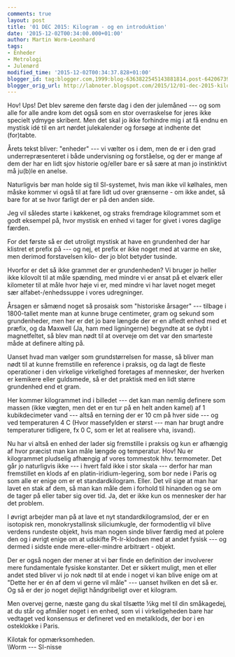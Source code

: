 ```yaml
---
comments: true
layout: post
title: '01 DEC 2015: Kilogram - og en introduktion'
date: '2015-12-02T00:34:00.000+01:00'
author: Martin Worm-Leonhard
tags:
- Enheder
- Metrologi
- Julenørd
modified_time: '2015-12-02T00:34:37.828+01:00'
blogger_id: tag:blogger.com,1999:blog-6363822545143881814.post-6420673972969365843
blogger_orig_url: http://labnoter.blogspot.com/2015/12/01-dec-2015-kilogram-og-en-introduktion.html
---
```


Hov! Ups! Det blev søreme den første dag i den der julemåned --- og som
alle for alle andre kom det også som en stor overraskelse for jeres ikke
specielt ydmyge skribent. Men det skal jo ikke forhindre mig i at få
endnu en mystisk idé til en art nørdet julekalender og forsøge at
indhente det (for)tabte.

Årets tekst bliver: "enheder" --- vi vælter os i dem, men de er i den grad
underrepræsenteret i både undervisning og forståelse, og der er mange af
dem der har en lidt sjov historie og/eller bare er så sære at man jo
instinktivt må ju(b)le en anelse.

Naturligvis bør man holde sig til SI-systemet, hvis man ikke vil
kølhales, men måske kommer vi også til at fare lidt ud over grænserne -
om ikke andet, så bare for at se hvor farligt der er på den anden side.

Jeg vil således starte i køkkenet, og straks fremdrage kilogrammet som
et godt eksempel på, hvor mystisk en enhed vi tager for givet i vores
daglige færden.

For det første så er det utroligt mystisk at have en grundenhed der har
klistret et prefix på --- og nej, et prefix er ikke noget med at varme en
ske, men derimod forstavelsen kilo- der jo blot betyder tusinde. 

Hvorfor
er det så ikke grammet der er grundenheden? Vi bruger jo heller ikke
kilovolt til at måle spænding, med mindre vi er ansat på et elværk eller
kilometer til at måle hvor høje vi er, med mindre vi har lavet noget
meget sær alfabet-/enhedssuppe i vores udregninger.

Årsagen er såmænd noget så prosaisk som "historiske årsager" --- tilbage i
1800-tallet mente man at kunne bruge centimeter, gram og sekund som
grundenheder, men her er det jo bare længde der er en afledt enhed med
et præfix, og da Maxwell (Ja, ham med ligningerne) begyndte at se dybt i
magnetfeltet, så blev man nødt til at overveje om det var den smarteste
måde at definere alting på.

Uanset hvad man vælger som grundstørrelsen for masse, så bliver man nødt
til at kunne fremstille en reference i praksis, og da lagt de fleste
operationer i den virkelige virkelighed foretages af mennesker, der
hverken er kemikere eller guldsmede, så er det praktisk med en lidt
større grundenhed end et gram. 

Her kommer kilogrammet ind i billedet ---
det kan man nemlig definere som massen (ikke vægten, men det er en tur
på en helt anden kamel) af 1 kubikdecimeter vand --- altså en terning der
er 10 cm på hver side --- og ved temperaturen 4 C (Hvor massefylden er
størst --- man har brugt andre temperaturer tidligere, fx 0 C, som er let
at realisere vha, isvand).

Nu har vi altså en enhed der lader sig fremstille i praksis og kun er
afhængig af hvor præcist man kan måle længde og temperatur. Hov! Nu er
kilogrammet pludselig afhængig af vores tommestok hhv. termometer. Det
går jo naturligvis ikke --- i hvert fald ikke i stor skala --- derfor har
man fremstillet en klods af en platin-iridium-legering, som bor nede i
Paris og som alle er enige om er et standardkilogram. Eller. Det vil
sige at man har lavet en stak af dem, så man kan måle dem i forhold til
hinanden og se om de tager på eller taber sig over tid. Ja, det er ikke
kun os mennesker der har det problem.

I øvrigt arbejder man på at lave et nyt standardkilogramslod, der er en
isotopisk ren, monokrystallinsk siliciumkugle, der formodentlig vil
blive verdens rundeste objekt, hvis man nogen sinde bliver færdig med at
polere den og i øvrigt enige om at udskifte Pt-Ir-klodsen med at andet
fysisk --- og dermed i sidste ende mere-eller-mindre arbitrært - objekt.

Der er også nogen der mener at vi bør finde en definition der involverer
mere fundamentale fysiske konstanter. Det er sikkert muligt, men et
eller andet sted bliver vi jo nok nødt til at ende i noget vi kan blive
enige om at "Dette her er én af dem vi gerne vil måle" --- uanset hvilken
en det så er. Og så er der jo noget dejligt håndgribeligt over et
kilogram.

Men overvej gerne, næste gang du skal tilsætte ½kg mel til din
småkagedej, at du står og afmåler noget i en enhed, som vi i
virkeligeheden bare har vedtaget ved konsensus er defineret ved en
metalklods, der bor i en osteklokke i Paris.

Kilotak for opmærksomheden.  
\Worm --- SI-nisse


